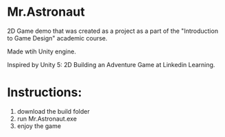 # Mr.Astronaut
2D Game demo that was created as a project as a part of the "Introduction to Game Design" academic course.

Made wtih Unity engine.

Inspired by Unity 5: 2D Building an Adventure Game at Linkedin Learning.

Instructions:
========================================================================
1. download the build folder
2. run Mr.Astronaut.exe
3. enjoy the game


